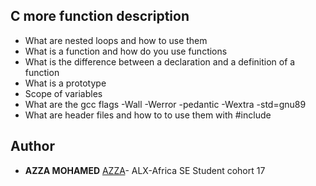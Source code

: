 ## C more function description

* What are nested loops and how to use them
* What is a function and how do you use functions
* What is the difference between a declaration and a definition of a function
* What is a prototype
* Scope of variables
* What are the gcc flags -Wall -Werror -pedantic -Wextra -std=gnu89
* What are header files and how to to use them with #include

## Author
* **AZZA MOHAMED** [AZZA](https://github.com/medazza)- ALX-Africa SE Student cohort 17